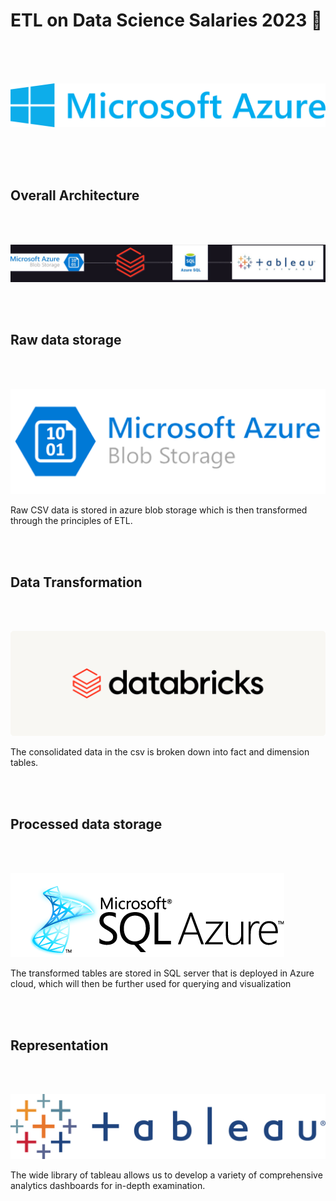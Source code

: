 # ETL on Data Science Salaries 2023 💸

</br>
</br>
</br>

![azure](./microsoft-azure-2-logo-png-transparent.png)


</br>
</br>
</br>

## Overall Architecture

</br>
</br>

![architecture](./archetecture.jpg)

</br>
</br>

## Raw data storage
</br>
</br>

![storage](./blob_storage.png)
</br>
<p>Raw CSV data is stored in azure blob storage which is then transformed through the principles of ETL.</p>
</br>
</br>

## Data Transformation
</br>
</br>

![trans](./databricks.jpg)
</br>
<p>The consolidated data in the csv is broken down into fact and dimension tables.</p>
</br>
</br>

## Processed data storage
</br>
</br>

![trans](./azure_db.jpg)
</br>
<p>The transformed tables are stored in SQL server that is deployed in Azure cloud, which will then be further used for querying and visualization</p>
</br>
</br>


## Representation
</br>
</br>

![trans](./Tableau_Logo.png)
</br>

<p>The wide library of tableau allows us to develop a variety of comprehensive analytics dashboards for in-depth examination.</p>
</br>
</br>

